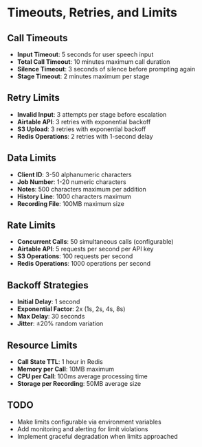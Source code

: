 # Timeouts, Retries, and Limits

## Call Timeouts
- **Input Timeout**: 5 seconds for user speech input
- **Total Call Timeout**: 10 minutes maximum call duration
- **Silence Timeout**: 3 seconds of silence before prompting again
- **Stage Timeout**: 2 minutes maximum per stage

## Retry Limits
- **Invalid Input**: 3 attempts per stage before escalation
- **Airtable API**: 3 retries with exponential backoff
- **S3 Upload**: 3 retries with exponential backoff
- **Redis Operations**: 2 retries with 1-second delay

## Data Limits
- **Client ID**: 3-50 alphanumeric characters
- **Job Number**: 1-20 numeric characters
- **Notes**: 500 characters maximum per addition
- **History Line**: 1000 characters maximum
- **Recording File**: 100MB maximum size

## Rate Limits
- **Concurrent Calls**: 50 simultaneous calls (configurable)
- **Airtable API**: 5 requests per second per API key
- **S3 Operations**: 100 requests per second
- **Redis Operations**: 1000 operations per second

## Backoff Strategies
- **Initial Delay**: 1 second
- **Exponential Factor**: 2x (1s, 2s, 4s, 8s)
- **Max Delay**: 30 seconds
- **Jitter**: ±20% random variation

## Resource Limits
- **Call State TTL**: 1 hour in Redis
- **Memory per Call**: 10MB maximum
- **CPU per Call**: 100ms average processing time
- **Storage per Recording**: 50MB average size

## TODO
- Make limits configurable via environment variables
- Add monitoring and alerting for limit violations
- Implement graceful degradation when limits approached
